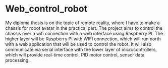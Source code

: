 # Web_control_robot
My diploma thesis is on the topic of remote reality, where I have to make a chassis for robot avatar in the practical part. The project aims to control the chassis over a wifi connection with a web interface using Raspberry PI. The higher layer will be Raspberry Pi with WIFI connection, which will run north with a web application that will be used to control the robot. It will also communicate via serial interface with the lower layer of microcontrollers, which will provide real-time control, PID motor control, sensor data processing.
